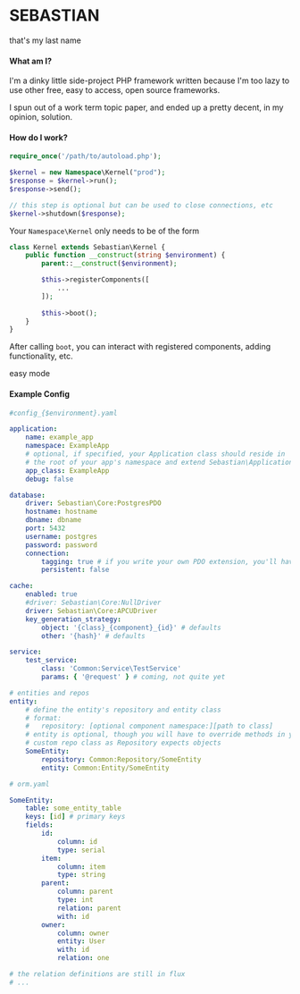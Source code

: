 # SEBASTIAN
that's my last name

#### What am I?
I'm a dinky little side-project PHP framework written because I'm too lazy to use other free, easy to access, open source frameworks.

I spun out of a work term topic paper, and ended up a pretty decent, in my opinion, solution.

#### How do I work?

```php
require_once('/path/to/autoload.php');

$kernel = new Namespace\Kernel("prod");
$response = $kernel->run();
$response->send();

// this step is optional but can be used to close connections, etc
$kernel->shutdown($response);
```

Your `Namespace\Kernel` only needs to be of the form 

```php
class Kernel extends Sebastian\Kernel {
    public function __construct(string $environment) {
        parent::__construct($environment);

        $this->registerComponents([
            ...
        ]);
        
        $this->boot();
    }
}
```

After calling `boot`, you can interact with registered components, adding functionality, etc. 

easy mode

#### Example Config

```yaml
#config_{$environment}.yaml

application:
    name: example_app
    namespace: ExampleApp
    # optional, if specified, your Application class should reside in
    # the root of your app's namespace and extend Sebastian\Application 
    app_class: ExampleApp 
    debug: false

database:
    driver: Sebastian\Core:PostgresPDO
    hostname: hostname
    dbname: dbname
    port: 5432
    username: postgres
    password: password
    connection:
        tagging: true # if you write your own PDO extension, you'll have to implement this
        persistent: false

cache:
    enabled: true
    #driver: Sebastian\Core:NullDriver
    driver: Sebastian\Core:APCUDriver
    key_generation_strategy: 
        object: '{class}_{component}_{id}' # defaults
        other: '{hash}' # defaults

service:
    test_service:
        class: 'Common:Service\TestService'
        params: { '@request' } # coming, not quite yet

# entities and repos
entity:
	# define the entity's repository and entity class
	# format:
	# 	repository: [optional component namespace:][path to class]
	# entity is optional, though you will have to override methods in your
	# custom repo class as Repository expects objects
    SomeEntity:
        repository: Common:Repository/SomeEntity
        entity: Common:Entity/SomeEntity
```

```yaml
# orm.yaml

SomeEntity:
    table: some_entity_table
    keys: [id] # primary keys
    fields:
        id:
            column: id
            type: serial
        item:
            column: item
            type: string
        parent:
            column: parent
            type: int
            relation: parent
            with: id
        owner:
            column: owner
            entity: User
            with: id
            relation: one

# the relation definitions are still in flux
# ...
```

